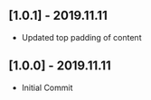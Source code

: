 ## [1.0.1] - 2019.11.11

* Updated top padding of content

## [1.0.0] - 2019.11.11

* Initial Commit